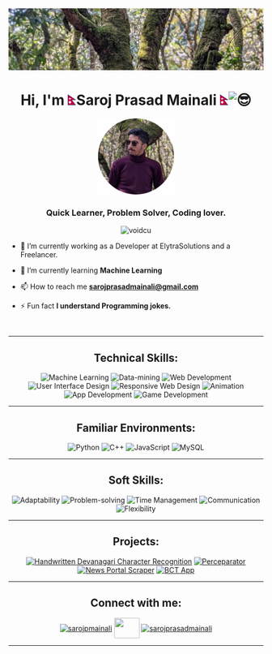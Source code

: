 <img src="./assets/test.jpg">
<h1 align="center">Hi, I'm <img width="17" src="./assets/mapofnepal.gif"/>Saroj Prasad Mainali <img width="17" src="./assets/mapofnepal.gif"/><img src="https://fonts.gstatic.com/s/e/notoemoji/latest/1f60e/512.gif" alt="😎" width="30" height="30"></h1>
<p align="center"><img src="./assets/saroj.png" width="150"></p>
<h3 align="center">Quick Learner, Problem Solver, Coding lover.</h3>
</picture>
<p align="center"> <img src="https://komarev.com/ghpvc/?username=voidcu&label=Profile%20views&color=0e75b6&style=flat" alt="voidcu" /> 
</p>

- 🔭 I’m currently working as a Developer at ElytraSolutions and a Freelancer.

- 🌱 I’m currently learning **Machine Learning**

- 📫 How to reach me **sarojprasadmainali@gmail.com**

- ⚡ Fun fact **I understand Programming jokes.**

<br>
<hr>
<h2 align="center">Technical Skills:</h2>
<p align="center">
<img alt="Machine Learning" src="https://img.shields.io/badge/-Machine Learning-38b000?style=plastic&logo=machine-learning&logoColor=white" height="25"/>
<img alt="Data-mining" src="https://img.shields.io/badge/-Data Mining-003f5c?style=plastic&logo=data-mining&logoColor=white" height="25"/>
<img alt="Web Development" src="https://img.shields.io/badge/-Web Development-5a189a?style=plastic&logo=web-development&logoColor=white" height="25"/>
<img alt="User Interface Design" src="https://img.shields.io/badge/-User Interface Design-1d3557?style=plastic&logo=user-interface-design&logoColor=white" height="25"/>
<img alt="Responsive Web Design" src="https://img.shields.io/badge/-Responsive Web Design-ffb703?style=plastic&logo=responsive-web-design&logoColor=white" height="25"/>
<img alt="Animation" src="https://img.shields.io/badge/-Animation-023e8a?style=plastic&logo=animation&logoColor=white" height="25"/>
<img alt="App Development" src="https://img.shields.io/badge/-App Development-0077b6?style=plastic&logo=app-development&logoColor=white" height="25"/>
<img alt="Game Development" src="https://img.shields.io/badge/-Game Development-d62828?style=plastic&logo=game-development&logoColor=white" height="25"/>
</p>
<hr>
<h2 align="center">Familiar Environments:</h2>
<p align="center">
<img alt="Python" src="https://img.shields.io/badge/-Python-488bbf?style=plastic&logo=python&logoColor=ffd438" height="25"/>
<img alt="C++" src="https://img.shields.io/badge/-C++-00599C?style=plastic&logo=cplusplus&logoColor=ffffff" height="25" />
<img alt="JavaScript" src="https://img.shields.io/badge/-JavaScript-F7DF1E?style=plastic&logo=javascript&logoColor=ffffff" height="25" />
<img alt="MySQL" src="https://img.shields.io/badge/-MySQL-4479a1?style=plastic&logo=mysql&logoColor=ffffff" height="25" />
</p>
<hr>
<h2 align="center">Soft Skills:</h2>
<p align="center">
<img alt="Adaptability" src="https://img.shields.io/badge/-Adaptability-0c8488?style=plastic&logo=adaptability&logoColor=ffffff" height="25"/>
<img alt="Problem-solving" src="https://img.shields.io/badge/-Problem Solving-6a0572?style=plastic&logo=problem-solving&logoColor=ffffff" height="25"/>
<img alt="Time Management" src="https://img.shields.io/badge/-Time Management-f4a261?style=plastic&logo=time-management&logoColor=ffffff" height="25"/>
<img alt="Communication" src="https://img.shields.io/badge/-Communication-2a9d8f?style=plastic&logo=communication&logoColor=ffffff" height="25"/>
<img alt="Flexibility" src="https://img.shields.io/badge/-Flexibility-e63946?style=plastic&logo=flexibility&logoColor=ffffff" height="25"/>
</p>
<hr>
<h2 align="center">Projects:</h2>
<p align="center">
<a href="https://github.com/VoidCU/Handwritten-Devanagari-Character-Recognition"><img alt="Handwritten Devanagari Character Recognition" src="https://img.shields.io/badge/-Handwritten Devanagari Character Recognition-003049?style=plastic&logo=project&logoColor=ffffff" height="25"/></a>
<a href="https://github.com/VoidCU/perceparator"><img alt="Perceparator" src="https://img.shields.io/badge/-Perceparator-3a0ca3?style=plastic&logo=project&logoColor=ffffff" height="25"/></a>
<a href="https://github.com/VoidCU/news-portal-scraper"><img alt="News Portal Scraper" src="https://img.shields.io/badge/-News Portal Scraper-5a189a?style=plastic&logo=project&logoColor=ffffff" height="25"/></a>
<a href="https://github.com/VoidCU/bct_075"><img alt="BCT App" src="https://img.shields.io/badge/-BCT App-f3722c?style=plastic&logo=project&logoColor=ffffff" height="25"/></a>
</p>
<hr>
<h2 align="center">Connect with me:</h2>
<p align="center">
<a href="https://twitter.com/sarojpmainali" target="blank"><img align="center" src="https://raw.githubusercontent.com/rahuldkjain/github-profile-readme-generator/master/src/images/icons/Social/twitter.svg" alt="sarojpmainali" height="40" width="50"/></a>
<a href="https://linkedin.com/in/saroj-prasad-mainali" target="blank"><img align="center" src="https://asset.brandfetch.io/idJFz6sAsl/idZ43Jg46z.svg" height="40" width="50" /></a>
<a href="https://instagram.com/sarojprasadmainali" target="blank"><img align="center" src="https://raw.githubusercontent.com/rahuldkjain/github-profile-readme-generator/master/src/images/icons/Social/instagram.svg" alt="sarojprasadmainali" height="40" width="50" /></a>
</p>
<hr>
